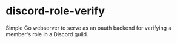 # discord-role-verify

Simple Go webserver to serve as an oauth backend for verifying a member's role in a Discord guild.